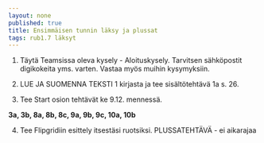 ```yaml
---
layout: none
published: true
title: Ensimmäisen tunnin läksy ja plussat
tags: rub1.7 läksyt
---
```

1. Täytä Teamsissa oleva kysely - Aloituskysely. Tarvitsen sähköpostit digikokeita yms. varten. Vastaa myös muihin kysymyksiin.

2. LUE JA SUOMENNA TEKSTI 1 kirjasta ja tee sisältötehtävä 1a s. 26.

3. Tee Start osion tehtävät ke 9.12. mennessä.

**3a, 3b, 8a, 8b, 8c, 9a, 9b, 9c, 10a, 10b**

4. Tee Flipgridiin esittely itsestäsi ruotsiksi. PLUSSATEHTÄVÄ - ei aikarajaa
